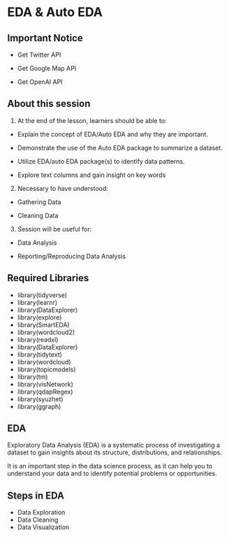 # EDA & Auto EDA

## Important Notice
- Get Twitter API

- Get Google Map API

- Get OpenAI API

## About this session

1. At the end of the lesson, learners should be able to:

- Explain the concept of EDA/Auto EDA and why they are important.

- Demonstrate the use of the Auto EDA package to summarize a dataset.

- Utilize EDA/auto EDA package(s) to identify data patterns.

- Explore text columns and gain insight on key words

2. Necessary to have understood:

- Gathering Data

- Cleaning Data

3. Session will be useful for:

- Data Analysis

- Reporting/Reproducing Data Analysis

## Required Libraries
- library(tidyverse)
- library(learnr)
- library(DataExplorer)
- library(explore)
- library(SmartEDA)
- library(wordcloud2)
- library(readxl)
- library(DataExplorer)
- library(tidytext)
- library(wordcloud)
- library(topicmodels)
- library(tm)
- library(visNetwork)
- library(qdapRegex)
- library(syuzhet)
- library(ggraph)

## EDA 

Exploratory Data Analysis (EDA) is a systematic process of investigating a dataset to gain insights about its structure, distributions, and relationships.


It is an important step in the data science process, as it can help you to understand your data and to identify potential problems or opportunities.

## Steps in EDA

- Data Exploration
- Data Cleaning
- Data Visualization
